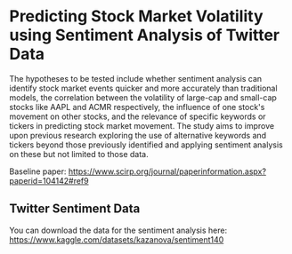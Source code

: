 # Predicting Stock Market Volatility using Sentiment Analysis of Twitter Data

The hypotheses to be tested include whether sentiment analysis can identify stock market events quicker and more accurately than traditional models, the correlation between the volatility of large-cap and small-cap stocks like AAPL and ACMR respectively, the influence of one stock's movement on other stocks, and the relevance of specific keywords or tickers in predicting stock market movement. The study aims to improve upon previous research exploring the use of alternative keywords and tickers beyond those previously identified and applying sentiment analysis on these but not limited to those data.

Baseline paper: https://www.scirp.org/journal/paperinformation.aspx?paperid=104142#ref9


## Twitter Sentiment Data
You can download the data for the sentiment analysis here: https://www.kaggle.com/datasets/kazanova/sentiment140
